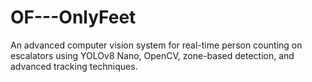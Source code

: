 # OF---OnlyFeet
An advanced computer vision system for real-time person counting on escalators using YOLOv8 Nano, OpenCV, zone-based detection, and advanced tracking techniques.
